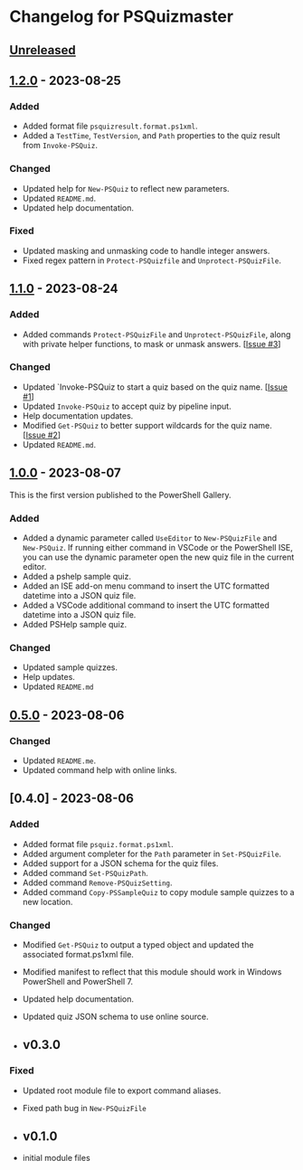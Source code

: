 # Changelog for PSQuizmaster

## [Unreleased]

## [1.2.0] - 2023-08-25

### Added

- Added format file `psquizresult.format.ps1xml`.
- Added a `TestTime`, `TestVersion`, and `Path` properties to the quiz result from `Invoke-PSQuiz`.

### Changed

- Updated help for `New-PSQuiz` to reflect new parameters.
- Updated `README.md`.
- Updated help documentation.

### Fixed

- Updated masking and unmasking code to handle integer answers.
- Fixed regex pattern in `Protect-PSQuizfile` and `Unprotect-PSQuizFile`.

## [1.1.0] - 2023-08-24

### Added

- Added commands `Protect-PSQuizFile` and `Unprotect-PSQuizFile`, along with private helper functions, to mask or unmask answers. [[Issue #3](https://github.com/jdhitsolutions/functions/issues/3)]

### Changed

- Updated `Invoke-PSQuiz to start a quiz based on the quiz name. [[Issue #1](https://github.com/jdhitsolutions/PSQuizMaster/issues/1)]
- Updated `Invoke-PSQuiz` to accept quiz by pipeline input.
- Help documentation updates.
- Modified `Get-PSQuiz` to better support wildcards for the quiz name. [[Issue #2](https://github.com/jdhitsolutions/PSQuizMaster/issues/2)]
- Updated `README.md`.

## [1.0.0] - 2023-08-07

This is the first version published to the PowerShell Gallery.

### Added

- Added a dynamic parameter called `UseEditor` to `New-PSQuizFile` and `New-PSQuiz`. If running either command in VSCode or the PowerShell ISE, you can use the dynamic parameter open the new quiz file in the current editor.
- Added a pshelp sample quiz.
- Added an ISE add-on menu command to insert the UTC formatted datetime into a JSON quiz file.
- Added a VSCode additional command to insert the UTC formatted datetime into a JSON quiz file.
- Added PSHelp sample quiz.

### Changed

- Updated sample quizzes.
- Help updates.
- Updated `README.md`

## [0.5.0] - 2023-08-06

### Changed

- Updated `README.me`.
- Updated command help with online links.

## [0.4.0] - 2023-08-06

### Added

- Added format file `psquiz.format.ps1xml`.
- Added argument completer for the `Path` parameter in `Set-PSQuizFile`.
- Added support for a JSON schema for the quiz files.
- Added command `Set-PSQuizPath`.
- Added command `Remove-PSQuizSetting`.
- Added command `Copy-PSSampleQuiz` to copy module sample quizzes to a new location.

### Changed

- Modified `Get-PSQuiz` to output a typed object and updated the associated format.ps1xml file.
- Modified manifest to reflect that this module should work in Windows PowerShell and PowerShell 7.
- Updated help documentation.
- Updated quiz JSON schema to use online source.

- ## v0.3.0

### Fixed

- Updated root module file to export command aliases.
- Fixed path bug in `New-PSQuizFile`

- ## v0.1.0

- initial module files

[Unreleased]: https://github.com/jdhitsolutions/PSQuizMaster/compare/v1.2.0..HEAD
[1.2.0]: https://github.com/jdhitsolutions/PSQuizMaster/compare/v1.1.0..v1.2.0
[1.1.0]: https://github.com/jdhitsolutions/PSQuizMaster/compare/v1.0.0..v1.1.0
[1.0.0]: https://github.com/jdhitsolutions/PSQuizMaster/compare/v0.5.0..v1.0.0
[0.5.0]: https://github.com/jdhitsolutions/PSQuizMaster/tree/v0.5.0
